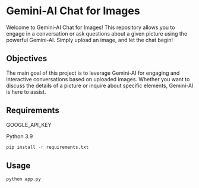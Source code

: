 # Gemini-AI Chat for Images

Welcome to Gemini-AI Chat for Images! This repository allows you to engage in a conversation or ask questions about a given picture using the powerful Gemini-AI. Simply upload an image, and let the chat begin!

## Objectives

The main goal of this project is to leverage Gemini-AI for engaging and interactive conversations based on uploaded images. Whether you want to discuss the details of a picture or inquire about specific elements, Gemini-AI is here to assist.

## Requirements

GOOGLE_API_KEY

Python 3.9

```bash
pip install -r requirements.txt

```

## Usage

```bash
python app.py

```
